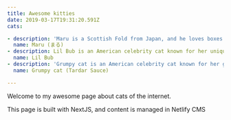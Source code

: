 ```yaml
---
title: Awesome kitties
date: 2019-03-17T19:31:20.591Z
cats:

- description: 'Maru is a Scottish Fold from Japan, and he loves boxes.'
  name: Maru (まる)
- description: Lil Bub is an American celebrity cat known for her unique appearance.
  name: Lil Bub
- description: 'Grumpy cat is an American celebrity cat known for her grumpy appearance.'
  name: Grumpy cat (Tardar Sauce)

---
```

Welcome to my awesome page about cats of the internet.

This page is built with NextJS, and content is managed in Netlify CMS
